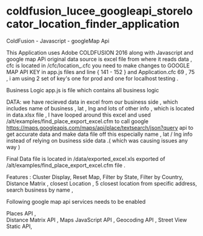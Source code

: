 # coldfusion_lucee_googleapi_storelocator_location_finder_application
ColdFusion - Javascript - googleMap Api

This Application uses Adobe COLDFUSION 2016 along with Javascript and google map APi 
original data source is excel file from where it reads data , 
cfc is located in /cfc/location_.cfc
you need to make changes to GOOGLE MAP API KEY in app.js files and line { 141 - 152 } and Application.cfc 69 , 75 , i am using 2 set of key's one for prod and one for localhost testing . 

Business Logic
app.js is file which contains all business logic

DATA:
we have recieved data in excel from our business side , which includes name of business , lat , lng and lots of other info , which is located in data.xlsx file , 
I have looped around this excel and used /alt/examples/find_place_export_excel.cfm to call google https://maps.googleapis.com/maps/api/place/textsearch/json?query api to get accurate data and make data file off this especially name , lat / lng info instead of relying on business side data .( which was causing issues any way )

Final Data file is located in /data/exported_excel.xls exported of /alt/examples/find_place_export_excel.cfm file . 

Features : 
Cluster Display,
Reset Map,
Filter by State,
Filter by Country,
Distance Matrix ,
closest Location ,
5 closest location from specific address,
search business by name ,


Following google map api services needs to be enabled

Places API	,	
Distance Matrix API	,
Maps JavaScript API		,
Geocoding API	,
Street View Static API,
